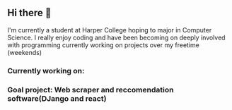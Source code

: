 ## Hi there 👋
 I'm currently a student at Harper College hoping to major in Computer Science. I really enjoy coding and have been becoming on deeply involved with programming currently working on projects over my freetime (weekends)

 ### Currently working on: 
 ### Goal project: Web scraper and reccomendation software(DJango and react)
 
<!--
**Tojustn/Tojustn** is a ✨ _special_ ✨ repository because its `README.md` (this file) appears on your GitHub profile.

Here are some ideas to get you started:

- 🔭 I’m currently working on ...
- 🌱 I’m currently learning ...
- 👯 I’m looking to collaborate on ...
- 🤔 I’m looking for help with ...
- 💬 Ask me about ...
- 📫 How to reach me: ...
- 😄 Pronouns: ...
- ⚡ Fun fact: ...
-->
